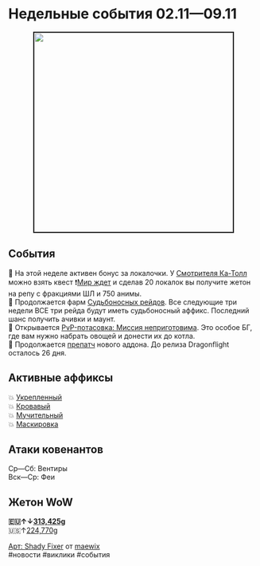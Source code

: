 # Недельные события 02.11—09.11

<p align="center">
<img src="https://github.com/MagicalCow/TrinkIT-News/blob/main/Sources/Assets/Weeklies/Weekly-44-01.jpg?raw=true" width="400" border="2" />
</p>

## События
📅 На этой неделе активен бонус за локалочки. У [Смотрителя Ка-Толл](https://ru.wowhead.com/npc=166307) можно взять квест ❗[Мир ждет](https://ru.wowhead.com/quest=62631/) и сделав 20 локалок вы получите жетон на репу с фракциями ШЛ и 750 анимы.  
📅 Продолжается фарм [Судьбоносных рейдов](https://github.com/MagicalCow/TrinkIT-News/blob/main/Sources/News/WH328061.md#судьбоносные-рейды). Все следующие три недели ВСЕ три рейда будут иметь судьбоносный аффикс. Последний шанс получить ачивки и маунт.  
📅 Открывается [PvP-потасовка: Миссия неприготовима](https://ru.wowhead.com/event=1047/). Это особое БГ, где вам нужно набрать овощей и донести их до котла.  
📅 Продолжается [препатч](https://www.wowhead.com/guide/dragonflight-pre-patch-10-0) нового аддона. До релиза Dragonflight осталось 26 дня.  

## Активные аффиксы  
💥 <a href="https://ru.wowhead.com/affix=10">Укрепленный<a>  
💥 <a href="https://ru.wowhead.com/affix=8">Кровавый<a>  
💥 <a href="https://ru.wowhead.com/affix=12">Мучительный<a>  
💥 <a href="https://ru.wowhead.com/affix=131">Маскировка<a>  

## Атаки ковенантов
Ср—Сб: Вентиры  
Вск—Ср: Феи  

## Жетон WoW
**🇪🇺↑↓[313,425g](https://wowtokenprices.com/EU)**  
🇺🇸↑[224,770g](https://wowtokenprices.com/US)

[Арт: Shady Fixer](https://www.deviantart.com/maewix/art/Shady-Fixer-932609908) от [maewix](https://www.deviantart.com/maewix)  
#новости #виклики #события